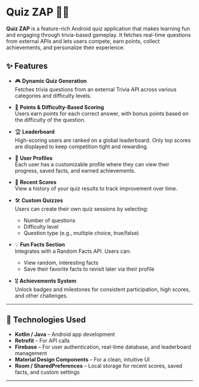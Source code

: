 # Quiz ZAP 🎯📱

**Quiz ZAP** is a feature-rich Android quiz application that makes learning fun and engaging through trivia-based gameplay. It fetches real-time questions from external APIs and lets users compete, earn points, collect achievements, and personalize their experience.

## ✨ Features

- 🎮 **Dynamic Quiz Generation**  
  Fetches trivia questions from an external Trivia API across various categories and difficulty levels.

- 🧠 **Points & Difficulty-Based Scoring**  
  Users earn points for each correct answer, with bonus points based on the difficulty of the question.

- 🏆 **Leaderboard**  
  High-scoring users are ranked on a global leaderboard. Only top scores are displayed to keep competition tight and rewarding.

- 👤 **User Profiles**  
  Each user has a customizable profile where they can view their progress, saved facts, and earned achievements.

- 🧾 **Recent Scores**  
  View a history of your quiz results to track improvement over time.

- 🛠 **Custom Quizzes**  
  Users can create their own quiz sessions by selecting:
  - Number of questions  
  - Difficulty level  
  - Question type (e.g., multiple choice, true/false)

- 💡 **Fun Facts Section**  
  Integrates with a Random Facts API. Users can:
  - View random, interesting facts  
  - Save their favorite facts to revisit later via their profile

- 🎖️ **Achievements System**  
  Unlock badges and milestones for consistent participation, high scores, and other challenges.

---

## 📱 Technologies Used

- **Kotlin / Java** – Android app development  
- **Retrofit** – For API calls  
- **Firebase** – For user authentication, real-time database, and leaderboard management  
- **Material Design Components** – For a clean, intuitive UI  
- **Room / SharedPreferences** – Local storage for recent scores, saved facts, and custom settings  

---
